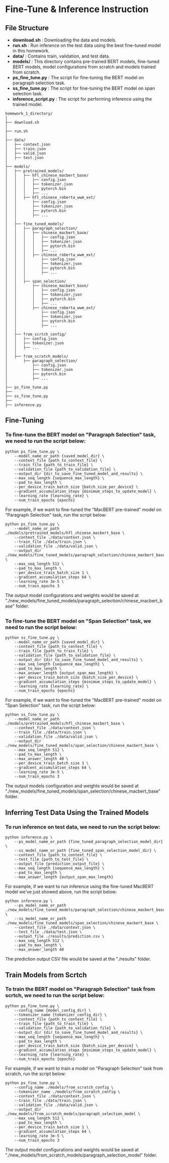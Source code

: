 # Fine-Tune & Inference Instruction
## File Structure
- **download.sh** :
Downloading the data and models.
- **run.sh** :
Run inference on the test data using the best fine-tuned model in this homework.
- **data/** :
Contains train, validation, and test data.
- **models/** : 
This directory contains pre-trained BERT models, fine-tuned BERT models, model configurations from scratch and models trained from scratch.
- **ps_fine_tune.py** : 
The script for fine-tuning the BERT model on paragraph selection task.
- **ss_fine_tune.py** : 
The script for fine-tuning the BERT model on span selection task.
- **inference_script.py** : 
The script for performing inference using the trained model.

```
homework_1_directory/
│
├── download.sh
│
├── run.sh
│
├── data/
|   ├── context.json
│   ├── train.json
│   ├── valid.json
│   ├── test.json
│
├── models/
│   ├── pretrained_models/
│   │   ├── hfl_chinese_macbert_base/
│   │   │   ├── config.json
│   │   │   ├── tokenizer.json
│   │   │   ├── pytorch.bin
│   │   │   ├── ...
│   │   ├── hfl_chinese_roberta_wwm_ext/
│   │       ├── config.json
│   │       ├── tokenizer.json
│   │       ├── pytorch.bin
│   │       ├── ...
│   │
│   ├── fine_tuned_models/
│   │   ├── paragraph_selection/
│   │   │   ├── chinese_macbert_base/
│   │   │   │   ├── config.json
│   │   │   │   ├── tokenizer.json
│   │   │   │   ├── pytorch.bin
│   │   │   │   ├── ...
│   │   │   ├── chinese_roberta_wwm_ext/
│   │   │       ├── config.json
│   │   │       ├── tokenizer.json
│   │   │       ├── pytorch.bin
│   │   │       ├── ...
│   │   │
│   │   ├── span_selection/
│   │       ├── chinese_macbert_base/
│   │       │   ├── config.json
│   │       │   ├── tokenizer.json
│   │       │   ├── pytorch.bin
│   │       │   ├── ...
│   │       ├── chinese_roberta_wwm_ext/
│   │           ├── config.json
│   │           ├── tokenizer.json
│   │           ├── pytorch.bin
│   │           ├── ...
│   │
│   ├── from_scrtch_config/
│   │   ├── config.json
│   │   ├── tokenizer.json
│   │   ├── ...
│   │
│   ├── from_scratch_models/
│       ├── paragraph_selection/
│           ├── config.json
│           ├── tokenizer.json
│           ├── pytorch.bin
│           ├── ...
│
├── ps_fine_tune.py
├──
├── ss_fine_tune.py
├──
├── inference.py
```


## Fine-Tuning
### To fine-tune the BERT model on "Paragraph Selection" task, we need to run the script below:
```
python ps_fine_tune.py \
    --model_name_or_path {saved_model_dir} \
    --context_file {path_to_context_file} \
    --train_file {path_to_train_file} \
    --validation_file {path_to_validation_file} \
    --output_dir {dir_to_save_fine_tuned_model_and_results} \
    --max_seq_length {sequence_max_length} \
    --pad_to_max_length \
    --per_device_train_batch_size {batch_size_per_device} \
    --gradient_accumulation_steps {minimum_steps_to_update_model} \
    --learning_rate {learning_rate} \
    --num_train_epochs {epochs}
```
For example, if we want to fine-tuned the "MacBERT pre-trained" model on "Paragraph Selection" task, run the script below:
```
python ps_fine_tune.py \
    --model_name_or_path ./models/pretrained_models/hfl_chinese_macbert_base \
    --context_file ./data/context.json \
    --train_file ./data/train.json \
    --validation_file ./data/valid.json \
    --output_dir ./new_models/fine_tuned_models/paragraph_selection/chinese_macbert_base \
    --max_seq_length 512 \
    --pad_to_max_length \
    --per_device_train_batch_size 1 \
    --gradient_accumulation_steps 64 \
    --learning_rate 3e-5 \
    --num_train_epochs 3
```
The output model configurations and weights would be saved at "./new_models/fine_tuned_models/paragraph_selection/chinese_macbert_base" folder.

##
### To fine-tune the BERT model on "Span Selection" task, we need to run the script below:
```
python ss_fine_tune.py \
    --model_name_or_path {saved_model_dir} \
    --context_file {path_to_context_file} \
    --train_file {path_to_train_file} \
    --validation_file {path_to_validation_file} \
    --output_dir {dir_to_save_fine_tuned_model_and_results} \
    --max_seq_length {sequence_max_length} \
    --pad_to_max_length \
    --max_answer_length {output_span_max_length} \
    --per_device_train_batch_size {batch_size_per_device} \
    --gradient_accumulation_steps {minimum_steps_to_update_model} \
    --learning_rate {learning_rate} \
    --num_train_epochs {epochs}
```
For example, if we want to fine-tuned the "MacBERT pre-trained" model on "Span Selection" task, run the script below:
```
python ss_fine_tune.py \
    --model_name_or_path ./models/pretrained_models/hfl_chinese_macbert_base \
    --context_file ./data/context.json \
    --train_file ./data/train.json \
    --validation_file ./data/valid.json \
    --output_dir ./new_models/fine_tuned_models/span_selection/chinese_macbert_base \
    --max_seq_length 512 \
    --pad_to_max_length \
    --max_answer_length 40 \
    --per_device_train_batch_size 1 \
    --gradient_accumulation_steps 64 \
    --learning_rate 3e-5 \
    --num_train_epochs 3
```
The output models configuration and weights would be saved at "./new_models/fine_tuned_models/span_selection/chinese_macbert_base" folder.


## Inferring Test Data Using the Trained Models
### To run inference on test data, we need to run the script below:
```
python inference.py \
    --ps_model_name_or_path {fine_tuned_paragraph_selection_model_dir} \
    --ss_model_name_or_path {fine_tuned_span_selection_model_dir} \
    --context_file {path_to_context_file} \
    --test_file {path_to_test_file} \
    --output_file {prediction_output_file} \
    --max_seq_length {sequence_max_length} \
    --pad_to_max_length \
    --max_answer_length {output_span_max_length}

```
For example, if we want to run inference using the fine-tuned MacBERT model we've just showed above, run the script below:
```
python inference.py \
    --ps_model_name_or_path ./new_models/fine_tuned_models/paragraph_selection/chinese_macbert_base \
    --ss_model_name_or_path ./new_models/fine_tuned_models/span_selection/chinese_macbert_base \
    --context_file ./data/context.json \
    --test_file ./data/test.json \
    --output_file ./results/prediction.csv \
    --max_seq_length 512 \
    --pad_to_max_length \
    --max_answer_length 40
```
The prediction output CSV file would be saved at the "./results" folder.


## Train Models from Scrtch
### To train the BERT model on "Paragraph Selection" task from scrtch, we need to run the script below:
```
python ps_fine_tune.py \
    --config_name {model_config_dir} \
    --tokenizer_name {tokenizer_config_dir} \
    --context_file {path_to_context_file} \
    --train_file {path_to_train_file} \
    --validation_file {path_to_validation_file} \
    --output_dir {dir_to_save_fine_tuned_model_and_results} \
    --max_seq_length {sequence_max_length} \
    --pad_to_max_length \
    --per_device_train_batch_size {batch_size_per_device} \
    --gradient_accumulation_steps {minimum_steps_to_update_model} \
    --learning_rate {learning_rate} \
    --num_train_epochs {epochs}
```
For example, if we want to train a model on "Paragraph Selection" task from scratch, run the script below:
```
python ps_fine_tune.py \
    --config_name ./models/from_scratch_config \
    --tokenizer_name ./models/from_scratch_config \
    --context_file ./data/context.json \
    --train_file ./data/train.json \
    --validation_file ./data/valid.json \
    --output_dir ./new_models/from_scratch_models/paragraph_selection_model \
    --max_seq_length 512 \
    --pad_to_max_length \
    --per_device_train_batch_size 1 \
    --gradient_accumulation_steps 64 \
    --learning_rate 3e-5 \
    --num_train_epochs 3
```
The output model configurations and weights would be saved at "./new_models/from_scratch_models/paragraph_selection_model" folder.